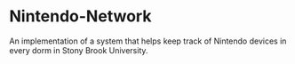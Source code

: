 # Nintendo-Network
An implementation of a system that helps keep track of Nintendo devices in every dorm in Stony Brook University. 
